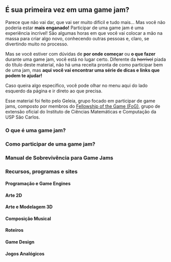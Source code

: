 ## É sua primeira vez em uma game jam?

Parece que não vai dar, que vai ser muito difícil e tudo mais... Mas você não poderia estar **mais enganado!** Participar de uma game jam é uma experiência incrível! São algumas horas em que você vai colocar a mão na massa para criar algo novo, conhecendo outras pessoas e, claro, se divertindo muito no processo.

Mas se você estiver com dúvidas de **por onde começar** ou **o que fazer** durante uma game jam, você está no lugar certo. Diferente da ~~horrível~~ piada do título deste material, não há uma receita pronta de como participar bem de uma jam, mas **aqui você vai encontrar uma série de dicas e links que podem te ajudar!**

Caso queira algo específico, você pode olhar no menu aqui do lado esquerdo da página e ir direto ao que precisa.

Esse material foi feito pelo Geleia, grupo focado em participar de game jams, composto por membros do [Fellowship of the Game (FoG)](http://fog.icmc.usp.br), grupo de extensão oficial do Instituto de Ciências Matemáticas e Computação da USP São Carlos. 

### O que é uma game jam?

### Como participar de uma game jam?

### Manual de Sobrevivência para Game Jams

### Recursos, programas e sites

#### Programação e Game Engines
#### Arte 2D
#### Arte e Modelagem 3D
#### Composição Musical
#### Roteiros
#### Game Design
#### Jogos Analógicos

